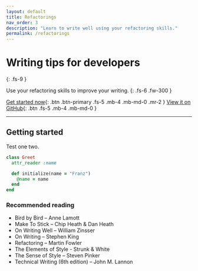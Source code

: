 ```yaml
---
layout: default
title: Refactorings
nav_order: 3
description: "Learn to write well using your refactoring skills."
permalink: /refactorings
---
```


# Writing tips for developers
{: .fs-9 }

Use your refactoring skills to improve your writing.
{: .fs-6 .fw-300 }

[Get started now](#getting-started){: .btn .btn-primary .fs-5 .mb-4 .mb-md-0 .mr-2 } [View it on GitHub](https://github.com/pmarsceill/just-the-docs){: .btn .fs-5 .mb-4 .mb-md-0 }

---

## Getting started

Test one two.

```ruby
class Greet
  attr_reader :name

  def initialize(name = "Franz")
    @name = name
  end
end
```
### Recommended reading

- Bird by Bird – Anne Lamott
- Make To Stick – Chip Heath & Dan Heath
- On Writing Well – William Zinsser
- On Writing – Stephen King
- Refactoring – Martin Fowler
- The Elements of Style - Strunk & White
- The Sense of Style – Steven Pinker
- Technical Writing (6th edition) – John M. Lannon

